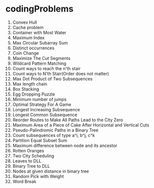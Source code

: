 # codingProblems
1. Convex Hull
2. Cache problem
3. Container with Most Water
4. Maximum Index
5. Max Circular Subarray Sum
6. Distinct occurrences
7. Coin Change
8. Maximize The Cut Segments
9. Wildcard Pattern Matching
10. Count ways to reach the n'th stair
11. Count ways to N'th Stair(Order does not matter)
12. Max Dot Product of Two Subsequences
13. Max length chain
14. Box Stacking
15. Egg Dropping Puzzle
16. Minimum number of jumps
17. Optimal Strategy For A Game
18. Longest Increasing Subsequence
19. Longest Common Subsequence
20. Reorder Routes to Make All Paths Lead to the City Zero
21. Maximum Area of a Piece of Cake After Horizontal and Vertical Cuts
22. Pseudo-Palindromic Paths in a Binary Tree
23. Count subsequences of type a^i, b^j, c^k
24. Partition Equal Subset Sum
25. Maximum difference between node and its ancestor
26. Rotten Oranges
27. Two City Scheduling
28. Leaves to DLL
29. Binary Tree to DLL
30. Nodes at given distance in binary tree
31. Random Pick with Weight
32. Word Break
